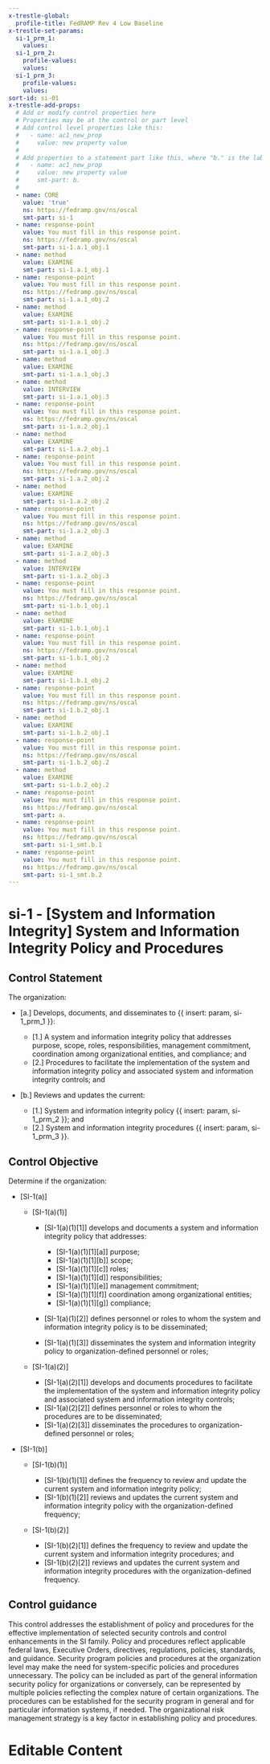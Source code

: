 ```yaml
---
x-trestle-global:
  profile-title: FedRAMP Rev 4 Low Baseline
x-trestle-set-params:
  si-1_prm_1:
    values:
  si-1_prm_2:
    profile-values:
    values:
  si-1_prm_3:
    profile-values:
    values:
sort-id: si-01
x-trestle-add-props:
  # Add or modify control properties here
  # Properties may be at the control or part level
  # Add control level properties like this:
  #   - name: ac1_new_prop
  #     value: new property value
  #
  # Add properties to a statement part like this, where "b." is the label of the target statement part
  #   - name: ac1_new_prop
  #     value: new property value
  #     smt-part: b.
  #
  - name: CORE
    value: 'true'
    ns: https://fedramp.gov/ns/oscal
    smt-part: si-1
  - name: response-point
    value: You must fill in this response point.
    ns: https://fedramp.gov/ns/oscal
    smt-part: si-1.a.1_obj.1
  - name: method
    value: EXAMINE
    smt-part: si-1.a.1_obj.1
  - name: response-point
    value: You must fill in this response point.
    ns: https://fedramp.gov/ns/oscal
    smt-part: si-1.a.1_obj.2
  - name: method
    value: EXAMINE
    smt-part: si-1.a.1_obj.2
  - name: response-point
    value: You must fill in this response point.
    ns: https://fedramp.gov/ns/oscal
    smt-part: si-1.a.1_obj.3
  - name: method
    value: EXAMINE
    smt-part: si-1.a.1_obj.3
  - name: method
    value: INTERVIEW
    smt-part: si-1.a.1_obj.3
  - name: response-point
    value: You must fill in this response point.
    ns: https://fedramp.gov/ns/oscal
    smt-part: si-1.a.2_obj.1
  - name: method
    value: EXAMINE
    smt-part: si-1.a.2_obj.1
  - name: response-point
    value: You must fill in this response point.
    ns: https://fedramp.gov/ns/oscal
    smt-part: si-1.a.2_obj.2
  - name: method
    value: EXAMINE
    smt-part: si-1.a.2_obj.2
  - name: response-point
    value: You must fill in this response point.
    ns: https://fedramp.gov/ns/oscal
    smt-part: si-1.a.2_obj.3
  - name: method
    value: EXAMINE
    smt-part: si-1.a.2_obj.3
  - name: method
    value: INTERVIEW
    smt-part: si-1.a.2_obj.3
  - name: response-point
    value: You must fill in this response point.
    ns: https://fedramp.gov/ns/oscal
    smt-part: si-1.b.1_obj.1
  - name: method
    value: EXAMINE
    smt-part: si-1.b.1_obj.1
  - name: response-point
    value: You must fill in this response point.
    ns: https://fedramp.gov/ns/oscal
    smt-part: si-1.b.1_obj.2
  - name: method
    value: EXAMINE
    smt-part: si-1.b.1_obj.2
  - name: response-point
    value: You must fill in this response point.
    ns: https://fedramp.gov/ns/oscal
    smt-part: si-1.b.2_obj.1
  - name: method
    value: EXAMINE
    smt-part: si-1.b.2_obj.1
  - name: response-point
    value: You must fill in this response point.
    ns: https://fedramp.gov/ns/oscal
    smt-part: si-1.b.2_obj.2
  - name: method
    value: EXAMINE
    smt-part: si-1.b.2_obj.2
  - name: response-point
    value: You must fill in this response point.
    ns: https://fedramp.gov/ns/oscal
    smt-part: a.
  - name: response-point
    value: You must fill in this response point.
    ns: https://fedramp.gov/ns/oscal
    smt-part: si-1_smt.b.1
  - name: response-point
    value: You must fill in this response point.
    ns: https://fedramp.gov/ns/oscal
    smt-part: si-1_smt.b.2
---
```


# si-1 - \[System and Information Integrity\] System and Information Integrity Policy and Procedures

## Control Statement

The organization:

- \[a.\] Develops, documents, and disseminates to {{ insert: param, si-1_prm_1 }}:

  - \[1.\] A system and information integrity policy that addresses purpose, scope, roles, responsibilities, management commitment, coordination among organizational entities, and compliance; and
  - \[2.\] Procedures to facilitate the implementation of the system and information integrity policy and associated system and information integrity controls; and

- \[b.\] Reviews and updates the current:

  - \[1.\] System and information integrity policy {{ insert: param, si-1_prm_2 }}; and
  - \[2.\] System and information integrity procedures {{ insert: param, si-1_prm_3 }}.

## Control Objective

Determine if the organization:

- \[SI-1(a)\]

  - \[SI-1(a)(1)\]

    - \[SI-1(a)(1)[1]\] develops and documents a system and information integrity policy that addresses:

      - \[SI-1(a)(1)[1][a]\] purpose;
      - \[SI-1(a)(1)[1][b]\] scope;
      - \[SI-1(a)(1)[1][c]\] roles;
      - \[SI-1(a)(1)[1][d]\] responsibilities;
      - \[SI-1(a)(1)[1][e]\] management commitment;
      - \[SI-1(a)(1)[1][f]\] coordination among organizational entities;
      - \[SI-1(a)(1)[1][g]\] compliance;

    - \[SI-1(a)(1)[2]\] defines personnel or roles to whom the system and information integrity policy is to be disseminated;
    - \[SI-1(a)(1)[3]\] disseminates the system and information integrity policy to organization-defined personnel or roles;

  - \[SI-1(a)(2)\]

    - \[SI-1(a)(2)[1]\] develops and documents procedures to facilitate the implementation of the system and information integrity policy and associated system and information integrity controls;
    - \[SI-1(a)(2)[2]\] defines personnel or roles to whom the procedures are to be disseminated;
    - \[SI-1(a)(2)[3]\] disseminates the procedures to organization-defined personnel or roles;

- \[SI-1(b)\]

  - \[SI-1(b)(1)\]

    - \[SI-1(b)(1)[1]\] defines the frequency to review and update the current system and information integrity policy;
    - \[SI-1(b)(1)[2]\] reviews and updates the current system and information integrity policy with the organization-defined frequency;

  - \[SI-1(b)(2)\]

    - \[SI-1(b)(2)[1]\] defines the frequency to review and update the current system and information integrity procedures; and
    - \[SI-1(b)(2)[2]\] reviews and updates the current system and information integrity procedures with the organization-defined frequency.

## Control guidance

This control addresses the establishment of policy and procedures for the effective implementation of selected security controls and control enhancements in the SI family. Policy and procedures reflect applicable federal laws, Executive Orders, directives, regulations, policies, standards, and guidance. Security program policies and procedures at the organization level may make the need for system-specific policies and procedures unnecessary. The policy can be included as part of the general information security policy for organizations or conversely, can be represented by multiple policies reflecting the complex nature of certain organizations. The procedures can be established for the security program in general and for particular information systems, if needed. The organizational risk management strategy is a key factor in establishing policy and procedures.

# Editable Content

<!-- Make additions and edits below -->
<!-- The above represents the contents of the control as received by the profile, prior to additions. -->
<!-- If the profile makes additions to the control, they will appear below. -->
<!-- The above markdown may not be edited but you may edit the content below, and/or introduce new additions to be made by the profile. -->
<!-- If there is a yaml header at the top, parameter values may be edited. Use --set-parameters to incorporate the changes during assembly. -->
<!-- The content here will then replace what is in the profile for this control, after running profile-assemble. -->
<!-- The added parts in the profile for this control are below.  You may edit them and/or add new ones. -->
<!-- Each addition must have a heading either of the form ## Control my_addition_name -->
<!-- or ## Part a. (where the a. refers to one of the control statement labels.) -->
<!-- "## Control" parts are new parts added after the statement part. -->
<!-- "## Part" parts are new parts added into the top-level statement part with that label. -->
<!-- Subparts may be added with nested hash levels of the form ### My Subpart Name -->
<!-- underneath the parent ## Control or ## Part being added -->
<!-- See https://ibm.github.io/compliance-trestle/tutorials/ssp_profile_catalog_authoring/ssp_profile_catalog_authoring for guidance. -->
